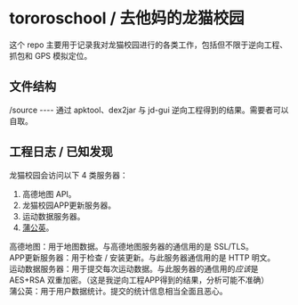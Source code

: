# tororoschool / 去他妈的龙猫校园

这个 repo 主要用于记录我对龙猫校园进行的各类工作，包括但不限于逆向工程、抓包和 GPS 模拟定位。

## 文件结构

/source ---- 通过 apktool、dex2jar 与 jd-gui 逆向工程得到的结果。需要者可以自取。

## 工程日志 / 已知发现

龙猫校园会访问以下 4 类服务器：

1. 高德地图 API。
2. 龙猫校园APP更新服务器。
3. 运动数据服务器。
4. [蒲公英](https://www.pgyer.com/)。

高德地图：用于地图数据。与高德地图服务器的通信用的是 SSL/TLS。  
APP更新服务器：用于检查 / 安装更新。与此服务器通信用的是 HTTP 明文。  
运动数据服务器：用于提交每次运动数据。与此服务器的通信用的*应该*是 AES+RSA 双重加密。（这是我逆向工程APP得到的结果，分析可能不准确）  
蒲公英：用于用户数据统计。提交的统计信息相当全面且恶心。
